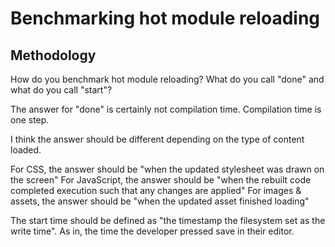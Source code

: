 # Benchmarking hot module reloading

## Methodology

How do you benchmark hot module reloading? What do you call "done" and what do you call "start"?

The answer for "done" is certainly not compilation time. Compilation time is one step.

I think the answer should be different depending on the type of content loaded.

For CSS, the answer should be "when the updated stylesheet was drawn on the screen"
For JavaScript, the answer should be "when the rebuilt code completed execution such that any changes are applied"
For images & assets, the answer should be "when the updated asset finished loading"

The start time should be defined as "the timestamp the filesystem set as the write time". As in, the time the developer pressed save in their editor.
